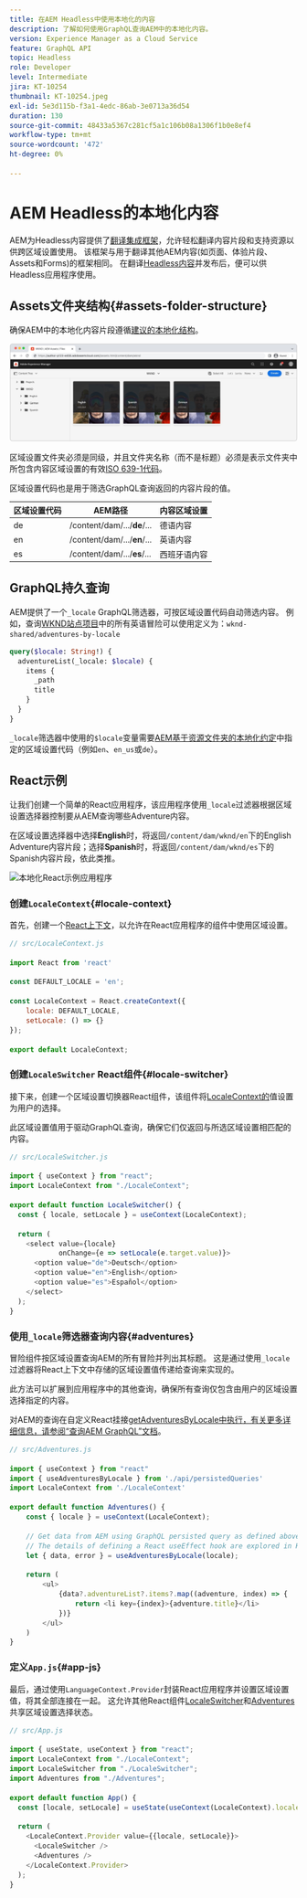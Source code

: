 ```yaml
---
title: 在AEM Headless中使用本地化的内容
description: 了解如何使用GraphQL查询AEM中的本地化内容。
version: Experience Manager as a Cloud Service
feature: GraphQL API
topic: Headless
role: Developer
level: Intermediate
jira: KT-10254
thumbnail: KT-10254.jpeg
exl-id: 5e3d115b-f3a1-4edc-86ab-3e0713a36d54
duration: 130
source-git-commit: 48433a5367c281cf5a1c106b08a1306f1b0e8ef4
workflow-type: tm+mt
source-wordcount: '472'
ht-degree: 0%

---
```


# AEM Headless的本地化内容

AEM为Headless内容提供了[翻译集成框架](https://experienceleague.adobe.com/docs/experience-manager-cloud-service/content/sites/administering/reusing-content/translation/integration-framework.html)，允许轻松翻译内容片段和支持资源以供跨区域设置使用。 该框架与用于翻译其他AEM内容(如页面、体验片段、Assets和Forms)的框架相同。 在翻译[Headless内容](https://experienceleague.adobe.com/docs/experience-manager-cloud-service/content/Headless/journeys/translation/overview.html?lang=zh-hans)并发布后，便可以供Headless应用程序使用。

## Assets文件夹结构{#assets-folder-structure}

确保AEM中的本地化内容片段遵循[建议的本地化结构](https://experienceleague.adobe.com/docs/experience-manager-cloud-service/content/headless/journeys/translation/getting-started.html#recommended-structure)。

![本地化的AEM资源文件夹](./assets/localized-content/asset-folders.jpg)

区域设置文件夹必须是同级，并且文件夹名称（而不是标题）必须是表示文件夹中所包含内容区域设置的有效[ISO 639-1代码](https://en.wikipedia.org/wiki/List_of_ISO_639-1_codes)。

区域设置代码也是用于筛选GraphQL查询返回的内容片段的值。

| 区域设置代码 | AEM路径 | 内容区域设置 |
|--------------------------------|----------|----------|
| de | /content/dam/.../**de**/... | 德语内容 |
| en | /content/dam/.../**en**/... | 英语内容 |
| es | /content/dam/.../**es**/... | 西班牙语内容 |

## GraphQL持久查询

AEM提供了一个`_locale` GraphQL筛选器，可按区域设置代码自动筛选内容。 例如，查询[WKND站点项目](https://github.com/adobe/aem-guides-wknd)中的所有英语冒险可以使用定义为：`wknd-shared/adventures-by-locale`

```graphql
query($locale: String!) {
  adventureList(_locale: $locale) {
    items {      
      _path
      title
    }
  }
}
```

`_locale`筛选器中使用的`$locale`变量需要[AEM基于资源文件夹的本地化约定](#assets-folder-structure)中指定的区域设置代码（例如`en`、`en_us`或`de`）。

## React示例

让我们创建一个简单的React应用程序，该应用程序使用`_locale`过滤器根据区域设置选择器控制要从AEM查询哪些Adventure内容。

在区域设置选择器中选择&#x200B;__English__&#x200B;时，将返回`/content/dam/wknd/en`下的English Adventure内容片段；选择&#x200B;__Spanish__&#x200B;时，将返回`/content/dam/wknd/es`下的Spanish内容片段，依此类推。

![本地化React示例应用程序](./assets/localized-content/react-example.png)

### 创建`LocaleContext`{#locale-context}

首先，创建一个[React上下文](https://reactjs.org/docs/context.html)，以允许在React应用程序的组件中使用区域设置。

```javascript
// src/LocaleContext.js

import React from 'react'

const DEFAULT_LOCALE = 'en';

const LocaleContext = React.createContext({
    locale: DEFAULT_LOCALE, 
    setLocale: () => {}
});

export default LocaleContext;
```

### 创建`LocaleSwitcher` React组件{#locale-switcher}

接下来，创建一个区域设置切换器React组件，该组件将[LocaleContext的](#locale-context)值设置为用户的选择。

此区域设置值用于驱动GraphQL查询，确保它们仅返回与所选区域设置相匹配的内容。

```javascript
// src/LocaleSwitcher.js

import { useContext } from "react";
import LocaleContext from "./LocaleContext";

export default function LocaleSwitcher() {
  const { locale, setLocale } = useContext(LocaleContext);

  return (
    <select value={locale}
            onChange={e => setLocale(e.target.value)}>
      <option value="de">Deutsch</option>
      <option value="en">English</option>
      <option value="es">Español</option>
    </select>
  );
}
```

### 使用`_locale`筛选器查询内容{#adventures}

冒险组件按区域设置查询AEM的所有冒险并列出其标题。 这是通过使用`_locale`过滤器将React上下文中存储的区域设置值传递给查询来实现的。

此方法可以扩展到应用程序中的其他查询，确保所有查询仅包含由用户的区域设置选择指定的内容。

对AEM的查询在自定义React挂接[getAdventuresByLocale中执行，有关更多详细信息，请参阅“查询AEM GraphQL”文档](./aem-headless-sdk.md)。

```javascript
// src/Adventures.js

import { useContext } from "react"
import { useAdventuresByLocale } from './api/persistedQueries'
import LocaleContext from './LocaleContext'

export default function Adventures() {
    const { locale } = useContext(LocaleContext);

    // Get data from AEM using GraphQL persisted query as defined above 
    // The details of defining a React useEffect hook are explored in How to > AEM Headless SDK
    let { data, error } = useAdventuresByLocale(locale);

    return (
        <ul>
            {data?.adventureList?.items?.map((adventure, index) => { 
                return <li key={index}>{adventure.title}</li>
            })}
        </ul>
    )
}
```

### 定义`App.js`{#app-js}

最后，通过使用`LanguageContext.Provider`封装React应用程序并设置区域设置值，将其全部连接在一起。 这允许其他React组件[LocaleSwitcher](#locale-switcher)和[Adventures](#adventures)共享区域设置选择状态。

```javascript
// src/App.js

import { useState, useContext } from "react";
import LocaleContext from "./LocaleContext";
import LocaleSwitcher from "./LocaleSwitcher";
import Adventures from "./Adventures";

export default function App() {
  const [locale, setLocale] = useState(useContext(LocaleContext).locale);

  return (
    <LocaleContext.Provider value={{locale, setLocale}}>
      <LocaleSwitcher />
      <Adventures />
    </LocaleContext.Provider>
  );
}
```
